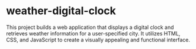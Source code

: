 # weather-digital-clock
This project builds a web application that displays a digital clock and retrieves weather information for a user-specified city. It utilizes HTML, CSS, and JavaScript to create a visually appealing and functional interface.
